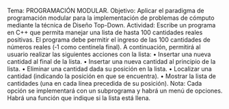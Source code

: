 Tema: PROGRAMACIÓN MODULAR.
Objetivo: Aplicar el paradigma de programación modular para la implementación de
problemas de cómputo mediante la técnica de Diseño Top-Down.
Actividad: Escribe un programa en C++ que permita manejar una lista de hasta 100
cantidades reales positivas. El programa debe permitir el ingreso de las 100 cantidades de
números reales (‐1 como centinela final). A continuación, permitirá al usuario realizar las
siguientes acciones con la lista:
• Insertar una nueva cantidad al final de la lista.
• Insertar una nueva cantidad al principio de la lista.
• Eliminar una cantidad dada su posición en la lista.
• Localizar una cantidad (indicando la posición en que se encuentra).
• Mostrar la lista de cantidades (una en cada línea precedida de su posición).
Nota: Cada opción se implementará con un subprograma y habrá un menú de opciones.
Habrá una función que indique si la lista está llena.
